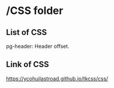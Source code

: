 # /CSS folder
## List of CSS
 pg-header: Header offset.

## Link of CSS
https://ycohuilastroad.github.io/tkcss/css/
